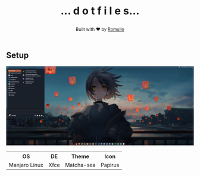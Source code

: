 <div align="center">
  <h1> ... d o t f i l e s... </h1>
  <sub>Built with ❤︎ by
  <a href="https://github.com/hiukky">Romullo</a>
  <br><br>
</div>

<div>
  <h2>Setup</h2>

  <div align="center">
    <img src="https://github.com/hiukky/dotfiles/blob/master/assets/home.png"/>
  </div>

  <table>
    <tr>
      <th>OS</th>
      <th>DE</th>
      <th>Theme</th>
      <th>Icon</th>
    </tr>
    <tr>
      <td>Manjaro Linux</td>
      <td>Xfce</td>
      <td>Matcha-sea</td>
      <td>Papirus</td>
    </tr>
  </table>
</div>
